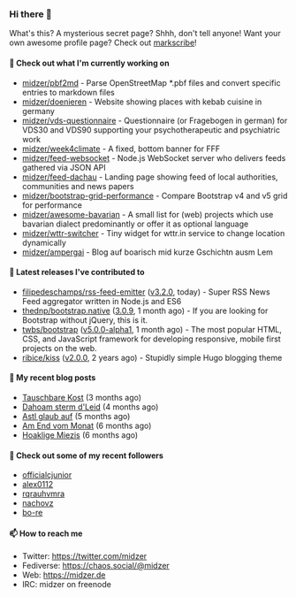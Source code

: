 ### Hi there 👋

What's this? A mysterious secret page? Shhh, don't tell anyone!
Want your own awesome profile page? Check out [markscribe](https://github.com/muesli/markscribe)!

#### 🌱 Check out what I'm currently working on

- [midzer/pbf2md](https://github.com/midzer/pbf2md) - Parse OpenStreetMap *.pbf files and convert specific entries to markdown files
- [midzer/doenieren](https://github.com/midzer/doenieren) - Website showing places with kebab cuisine in germany
- [midzer/vds-questionnaire](https://github.com/midzer/vds-questionnaire) - Questionnaire (or Fragebogen in german) for VDS30 and VDS90 supporting your psychotherapeutic and psychiatric work
- [midzer/week4climate](https://github.com/midzer/week4climate) - A fixed, bottom banner for FFF
- [midzer/feed-websocket](https://github.com/midzer/feed-websocket) - Node.js WebSocket server who delivers feeds gathered via JSON API
- [midzer/feed-dachau](https://github.com/midzer/feed-dachau) - Landing page showing feed of local authorities, communities and news papers
- [midzer/bootstrap-grid-performance](https://github.com/midzer/bootstrap-grid-performance) - Compare Bootstrap v4 and v5 grid for performance
- [midzer/awesome-bavarian](https://github.com/midzer/awesome-bavarian) - A small list for (web) projects which use bavarian dialect predominantly or offer it as optional language
- [midzer/wttr-switcher](https://github.com/midzer/wttr-switcher) - Tiny widget for wttr.in service to change location dynamically
- [midzer/ampergai](https://github.com/midzer/ampergai) - Blog auf boarisch mid kurze Gschichtn ausm Lem

#### 🔭 Latest releases I've contributed to

- [filipedeschamps/rss-feed-emitter](https://github.com/filipedeschamps/rss-feed-emitter) ([v3.2.0](https://github.com/filipedeschamps/rss-feed-emitter/releases/tag/v3.2.0), today) - Super RSS News Feed aggregator written in Node.js and ES6
- [thednp/bootstrap.native](https://github.com/thednp/bootstrap.native) ([3.0.9](https://github.com/thednp/bootstrap.native/releases/tag/3.0.9), 1 month ago) - If you are looking for Bootstrap without jQuery, this is it.
- [twbs/bootstrap](https://github.com/twbs/bootstrap) ([v5.0.0-alpha1](https://github.com/twbs/bootstrap/releases/tag/v5.0.0-alpha1), 1 month ago) - The most popular HTML, CSS, and JavaScript framework for developing responsive, mobile first projects on the web.
- [ribice/kiss](https://github.com/ribice/kiss) ([v2.0.0](https://github.com/ribice/kiss/releases/tag/v2.0.0), 2 years ago) - Stupidly simple Hugo blogging theme

#### 📜 My recent blog posts

- [Tauschbare Kost](https://ampergai.de/2020/04/001/) (3 months ago)
- [Dahoam sterm d&#39;Leid](https://ampergai.de/2020/03/001/) (4 months ago)
- [Astl glaub auf](https://ampergai.de/2020/02/001/) (5 months ago)
- [Am End vom Monat](https://ampergai.de/2020/01/002/) (6 months ago)
- [Hoaklige Miezis](https://ampergai.de/2020/01/001/) (6 months ago)

#### 👯 Check out some of my recent followers

- [officialcjunior](https://github.com/officialcjunior)
- [alex0112](https://github.com/alex0112)
- [rqrauhvmra](https://github.com/rqrauhvmra)
- [nachovz](https://github.com/nachovz)
- [bo-re](https://github.com/bo-re)

#### 📫 How to reach me

- Twitter: https://twitter.com/midzer
- Fediverse: https://chaos.social/@midzer
- Web: https://midzer.de
- IRC: midzer on freenode

